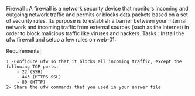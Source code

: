 Firewall :
A firewall is a network security device that monitors incoming and outgoing network traffic and permits or blocks data packets based on a set of security rules. Its purpose is to establish a barrier between your internal network and incoming traffic from external sources (such as the internet) in order to block malicious traffic like viruses and hackers.
Tasks :
Install the ufw firewall and setup a few rules on web-01:

Requirements:

    1 -Configure ufw so that it blocks all incoming traffic, except the following TCP ports:
        - 22 (SSH)
        - 443 (HTTPS SSL)
        - 80 (HTTP)
    2- Share the ufw commands that you used in your answer file
